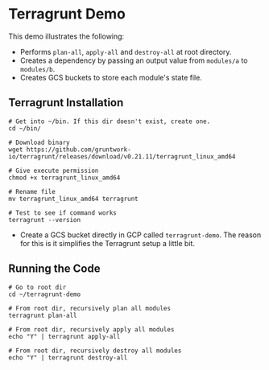 # Terragrunt Demo

This demo illustrates the following:
* Performs `plan-all`, `apply-all` and `destroy-all` at root directory.
* Creates a dependency by passing an output value from `modules/a` to `modules/b`.
* Creates GCS buckets to store each module's state file.


## Terragrunt Installation

    # Get into ~/bin. If this dir doesn't exist, create one.
    cd ~/bin/

    # Download binary
    wget https://github.com/gruntwork-io/terragrunt/releases/download/v0.21.11/terragrunt_linux_amd64

    # Give execute permission
    chmod +x terragrunt_linux_amd64

    # Rename file
    mv terragrunt_linux_amd64 terragrunt

    # Test to see if command works
    terragrunt --version

* Create a GCS bucket directly in GCP called `terragrunt-demo`. The reason for this is it simplifies the Terragrunt setup a little bit.


## Running the Code

    # Go to root dir
    cd ~/terragrunt-demo

    # From root dir, recursively plan all modules
    terragrunt plan-all

    # From root dir, recursively apply all modules
    echo "Y" | terragrunt apply-all

    # From root dir, recursively destroy all modules
    echo "Y" | terragrunt destroy-all